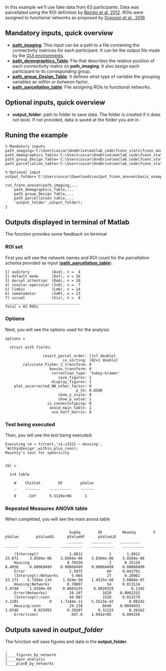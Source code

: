 In this example we'll use fake data from 63 participants. Data was parcellated using the ROI definition by [Bezgin et al, 2012](https://pubmed.ncbi.nlm.nih.gov/22521477/). ROIs were assigned to functional networks as proposed by [Grayson et al., 2016](https://pubmed.ncbi.nlm.nih.gov/27477019/)

## Mandatory inputs, quick overview

- [**path_imaging**](./fconn_63_scanns.mat): This input can be a path to a file containing the connectivity matrices for each participant. It can be the output file made by the  [GUI environments](https://gui-environments-documentation.readthedocs.io/en/latest/GUI_environments/).
- [**path_demographics_Table**](./table_subjects.csv): File that describes the relative position of each connectivity matrix on **path_imaging**. It also assign each participant to its corresponding group.
- [**path_group_Design_Table**](./Group_Design_Table.csv): It defines what type of variable the grouping variables as *within* or *between* factor,
- [**path_parcellation_table**](./parcel.mat): File assigning ROIs to functional networks.


## Optional inputs, quick overview
- **output_folder**: path to folder to save data. The folder is created if it does not exist. If not provided, data is saved at the folder you are in.
    

## Runing the example
```
% Mandatory inputs
path_imaging='C:\Users\oscar\OneDrive\matlab_code\fconn_stats\fconn_anova\readme\Data\Basic_example\fconn_63_scanns.mat';
path_demographics_Table='C:\Users\oscar\OneDrive\matlab_code\fconn_stats\fconn_anova\readme\Data\Basic_example\table_subjects.csv';
path_group_Design_Table='C:\Users\oscar\OneDrive\matlab_code\fconn_stats\fconn_anova\readme\Data\Basic_example\Group_Design_Table.csv';
path_parcellation_table='C:\Users\oscar\OneDrive\matlab_code\fconn_stats\fconn_anova\readme\Data\Basic_example\parcel.mat';

% Optional input
output_folder='C:\Users\oscar\Downloads\output_fconn_anovan\basic_example';

run_fconn_anovan(path_imaging,...
    path_demographics_Table,...
    path_group_Design_Table,...
    path_parcellation_table,...
    'output_folder',output_folder);
}
```

## Outputs displayed in terminal of Matlab

The function provides some feedback on terminal

### ROI set

First you will see the network names and ROI count for the parcellation schema provided as input ([**path_parcellation_table**](./parcel.mat)).

```
1) auditory          (Aud), n =  4
2) default mode      (Def), n = 26
3) dorsal attention  (DoA), n = 10
4) insular-opercular (InO), n =  7
5) limbic            (Lmb), n = 14
6) somatomotor       (SoM), n = 13
7) visual            (Vis), n =  8
__________________________________
Total = 82 ROIs
```

### Options
Next, you will see the options used for the analysis:

```
options = 

  struct with fields:

                 resort_parcel_order: [1×7 double]
                          ix_sorting: [82×1 double]
        calculate_Fisher_Z_transform: 0
                    boxcox_transform: 0
                     correction_type: 'tukey-kramer'
                        save_figures: 1
                     display_figures: 1
    plot_uncorrected_NN_other_factor: 0
                                p_th: 0.0500
                        show_y_scale: 0
                        show_p_value: 1
                   is_connectotyping: 0
                    avoid_main_table: 1
                     use_half_matrix: 0
```

### Test being executed

Then, you will see the test being executed:

```
Executing rm = fitrm(t,'x1-x3321 ~ Housing', 'WithinDesign',within_plus_conn);
Mauchly's test for sphericity 


tbl =

  1×4 table

    W    ChiStat        DF        pValue
    _    _______    __________    ______

    0     -Inf      5.5129e+06      1   

```

### Repeated Measures ANOVA table

When completed, you will see the main anova table

```

                             SumSq        DF         MeanSq        F         pValue        pValueGG      pValueHF      pValueLB 
                            _______    _________    _________    ______    ___________    __________    __________    __________

    (Intercept)              1.0812            1       1.0812    25.872     3.8504e-06    3.8504e-06    3.8504e-06    3.8504e-06
    Housing                 0.70258            2      0.35129    8.4058     0.00060499    0.00060499    0.00060499    0.00060499
    Error                    2.5075           60     0.041791                                                                   
    (Intercept):Networks      5.665           27      0.20982    33.171    5.7264e-134     1.924e-50    1.4525e-60    3.0868e-07
    Housing:Networks        0.70867           54     0.013124    2.0748     1.0394e-05     0.0043155     0.0020329        0.1345
    Error(Networks)          10.247         1620    0.0063252                                                                   
    (Intercept):conn         44.087         3320     0.013279    3.1201              0    1.7244e-11    5.5522e-42       0.08242
    Housing:conn             29.238         6640    0.0044033    1.0346       0.025955       0.39207       0.31223       0.36162
    Error(conn)               847.8    1.992e+05     0.004256                                                                   

```

## Outputs saved in *output_folder*

The function will save figures and data in the **output_folder**. 

```
.
|____figures_by_network
|____main_analysis
|____planB_by_networks

```
